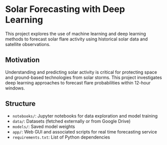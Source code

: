 # Solar Forecasting with Deep Learning

This project explores the use of machine learning and deep learning methods to forecast solar flare activity using historical solar data and satellite observations.

## Motivation

Understanding and predicting solar activity is critical for protecting space and ground-based technologies from solar storms. This project investigates deep learning approaches to forecast flare probabilities within 12-hour windows.

## Structure

- `notebooks/`: Jupyter notebooks for data exploration and model training
- `data/`: Datasets (fetched externally or from Google Drive)
- `models/`: Saved model weights
- `app/`: Web GUI and associated scripts for real time forecasting service
- `requirements.txt`: List of Python dependencies


